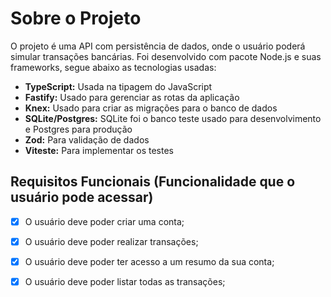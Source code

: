 # Sobre o Projeto
O projeto é uma API com persistência de dados, onde o usuário poderá simular transações bancárias. Foi desenvolvido com pacote Node.js e suas frameworks, segue abaixo as tecnologias usadas:
- **TypeScript:** Usada na tipagem do JavaScript
- **Fastify:** Usado para gerenciar as rotas da aplicação
- **Knex:** Usado para criar as migrações para o banco de dados
- **SQLite/Postgres:** SQLite foi o banco teste usado para desenvolvimento e Postgres para produção
- **Zod:** Para validação de dados
- **Viteste:** Para implementar os testes

## Requisitos Funcionais (Funcionalidade que o usuário pode acessar)

- [x] O usuário deve poder criar uma conta;
- [x] O usuário deve poder realizar transações;
- [x] O usuário deve poder ter acesso a um resumo da sua conta;
- [x] O usuário deve poder listar todas as transações;

